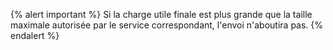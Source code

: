 {% alert important %}
Si la charge utile finale est plus grande que la taille maximale autorisée par le service correspondant, l'envoi n'aboutira pas.
{% endalert %}